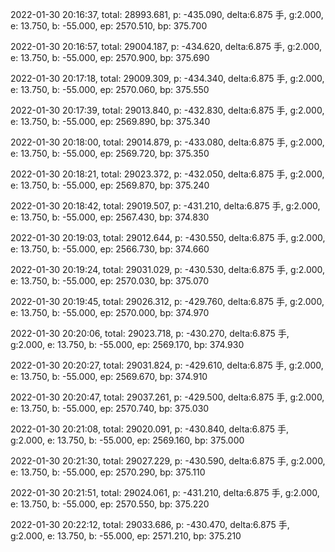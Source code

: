 2022-01-30 20:16:37, total: 28993.681, p: -435.090, delta:6.875 手, g:2.000, e: 13.750, b: -55.000, ep: 2570.510, bp: 375.700

2022-01-30 20:16:57, total: 29004.187, p: -434.620, delta:6.875 手, g:2.000, e: 13.750, b: -55.000, ep: 2570.900, bp: 375.690

2022-01-30 20:17:18, total: 29009.309, p: -434.340, delta:6.875 手, g:2.000, e: 13.750, b: -55.000, ep: 2570.060, bp: 375.550

2022-01-30 20:17:39, total: 29013.840, p: -432.830, delta:6.875 手, g:2.000, e: 13.750, b: -55.000, ep: 2569.890, bp: 375.340

2022-01-30 20:18:00, total: 29014.879, p: -433.080, delta:6.875 手, g:2.000, e: 13.750, b: -55.000, ep: 2569.720, bp: 375.350

2022-01-30 20:18:21, total: 29023.372, p: -432.050, delta:6.875 手, g:2.000, e: 13.750, b: -55.000, ep: 2569.870, bp: 375.240

2022-01-30 20:18:42, total: 29019.507, p: -431.210, delta:6.875 手, g:2.000, e: 13.750, b: -55.000, ep: 2567.430, bp: 374.830

2022-01-30 20:19:03, total: 29012.644, p: -430.550, delta:6.875 手, g:2.000, e: 13.750, b: -55.000, ep: 2566.730, bp: 374.660

2022-01-30 20:19:24, total: 29031.029, p: -430.530, delta:6.875 手, g:2.000, e: 13.750, b: -55.000, ep: 2570.030, bp: 375.070

2022-01-30 20:19:45, total: 29026.312, p: -429.760, delta:6.875 手, g:2.000, e: 13.750, b: -55.000, ep: 2570.000, bp: 374.970

2022-01-30 20:20:06, total: 29023.718, p: -430.270, delta:6.875 手, g:2.000, e: 13.750, b: -55.000, ep: 2569.170, bp: 374.930

2022-01-30 20:20:27, total: 29031.824, p: -429.610, delta:6.875 手, g:2.000, e: 13.750, b: -55.000, ep: 2569.670, bp: 374.910

2022-01-30 20:20:47, total: 29037.261, p: -429.500, delta:6.875 手, g:2.000, e: 13.750, b: -55.000, ep: 2570.740, bp: 375.030

2022-01-30 20:21:08, total: 29020.091, p: -430.840, delta:6.875 手, g:2.000, e: 13.750, b: -55.000, ep: 2569.160, bp: 375.000

2022-01-30 20:21:30, total: 29027.229, p: -430.590, delta:6.875 手, g:2.000, e: 13.750, b: -55.000, ep: 2570.290, bp: 375.110

2022-01-30 20:21:51, total: 29024.061, p: -431.210, delta:6.875 手, g:2.000, e: 13.750, b: -55.000, ep: 2570.550, bp: 375.220

2022-01-30 20:22:12, total: 29033.686, p: -430.470, delta:6.875 手, g:2.000, e: 13.750, b: -55.000, ep: 2571.210, bp: 375.210
